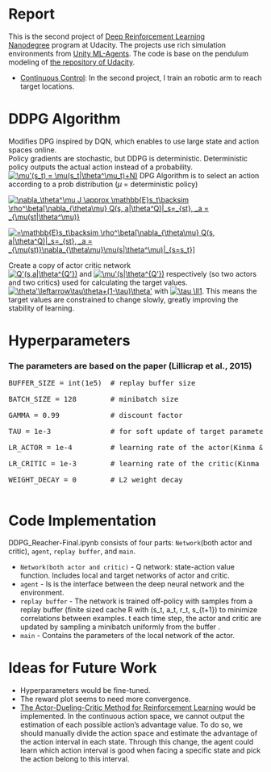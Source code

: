 # Report
This is the second project of [Deep Reinforcement Learning Nanodegree](https://www.udacity.com/course/deep-reinforcement-learning-nanodegree--nd893) program at Udacity. The projects use rich simulation environments from [Unity ML-Agents](https://github.com/Unity-Technologies/ml-agents). 
The code is base on the pendulum modeling of [the repository of Udacity](https://github.com/udacity/deep-reinforcement-learning/tree/master/ddpg-pendulum).
- [Continuous Control](https://github.com/udacity/deep-reinforcement-learning/tree/master/p2_continuous-control): In the second project, I train an robotic arm to reach target locations.

# DDPG Algorithm
Modifies DPG inspired by DQN, which enables to use large state and action spaces online.<br/>
Policy gradients are stochastic, but DDPG is deterministic. Deterministic policy outputs the actual action instead of a probability.<br/>
<a href="https://www.codecogs.com/eqnedit.php?latex=\mu'(s_t)&space;=&space;\mu(s_t|\theta^\mu_t)&plus;N)" target="_blank"><img src="https://latex.codecogs.com/gif.latex?\mu'(s_t)&space;=&space;\mu(s_t|\theta^\mu_t)&plus;N)" title="\mu'(s_t) = \mu(s_t|\theta^\mu_t)+N)" /></a>
DPG Algorithm is to select an action according to a prob distribution ($\mu$ = deterministic policy)<br/>

<a href="https://www.codecogs.com/eqnedit.php?latex=\nabla_\theta^\mu&space;J&space;\approx&space;\mathbb{E}s_t\backsim&space;\rho^\beta[\nabla_{\theta\mu}&space;Q(s,&space;a|\theta^Q)|_s=_{st},&space;_a&space;=&space;_{\mu(st|\theta^\mu)}" target="_blank"><img src="https://latex.codecogs.com/gif.latex?\nabla_\theta^\mu&space;J&space;\approx&space;\mathbb{E}s_t\backsim&space;\rho^\beta[\nabla_{\theta\mu}&space;Q(s,&space;a|\theta^Q)|_s=_{st},&space;_a&space;=&space;_{\mu(st|\theta^\mu)}" title="\nabla_\theta^\mu J \approx \mathbb{E}s_t\backsim \rho^\beta[\nabla_{\theta\mu} Q(s, a|\theta^Q)|_s=_{st}, _a = _{\mu(st|\theta^\mu)}" /></a>

<a href="https://www.codecogs.com/eqnedit.php?latex==\mathbb{E}s_t\backsim&space;\rho^\beta[\nabla_{\theta\mu}&space;Q(s,&space;a|\theta^Q)|_s=_{st},&space;_a&space;=&space;_{\mu(st)}\nabla_{\theta\mu}\mu(s|\theta^\mu)|_{s=s_t}]" target="_blank"><img src="https://latex.codecogs.com/gif.latex?=\mathbb{E}s_t\backsim&space;\rho^\beta[\nabla_{\theta\mu}&space;Q(s,&space;a|\theta^Q)|_s=_{st},&space;_a&space;=&space;_{\mu(st)}\nabla_{\theta\mu}\mu(s|\theta^\mu)|_{s=s_t}]" title="=\mathbb{E}s_t\backsim \rho^\beta[\nabla_{\theta\mu} Q(s, a|\theta^Q)|_s=_{st}, _a = _{\mu(st)}\nabla_{\theta\mu}\mu(s|\theta^\mu)|_{s=s_t}]" /></a>

Create a copy of actor critic network <br/>
<a href="https://www.codecogs.com/eqnedit.php?latex=Q'(s,a|\theta^{Q'})" target="_blank"><img src="https://latex.codecogs.com/gif.latex?Q'(s,a|\theta^{Q'})" title="Q'(s,a|\theta^{Q'})" /></a> and <a href="https://www.codecogs.com/eqnedit.php?latex=\mu'(s|\theta^{Q'})" target="_blank"><img src="https://latex.codecogs.com/gif.latex?\mu'(s|\theta^{Q'})" title="\mu'(s|\theta^{Q'})" /></a> respectively (so two actors and two critics) used for calculating the target values. <br/>
<a href="https://www.codecogs.com/eqnedit.php?latex=\theta'\leftarrow\tau\theta&plus;(1-\tau)\theta'" target="_blank"><img src="https://latex.codecogs.com/gif.latex?\theta'\leftarrow\tau\theta&plus;(1-\tau)\theta'" title="\theta'\leftarrow\tau\theta+(1-\tau)\theta'" /></a> with <a href="https://www.codecogs.com/eqnedit.php?latex=\tau&space;\ll1" target="_blank"><img src="https://latex.codecogs.com/gif.latex?\tau&space;\ll1" title="\tau \ll1" /></a>. This means the target values are constrained to change slowly, greatly improving the stability of learning.<br/>

# Hyperparameters
### The parameters are based on the paper (Lillicrap et al., 2015)
<pre>
BUFFER_SIZE = int(1e5)  # replay buffer size</br>
BATCH_SIZE = 128        # minibatch size</br>
GAMMA = 0.99            # discount factor</br>
TAU = 1e-3              # for soft update of target parameters</br>
LR_ACTOR = 1e-4         # learning rate of the actor(Kinma & Ba, 2014)</br>
LR_CRITIC = 1e-3        # learning rate of the critic(Kinma & Ba, 2014)</br>
WEIGHT_DECAY = 0        # L2 weight decay</br>
</pre>

# Code Implementation
DDPG_Reacher-Final.ipynb consists of four parts: ``Network``(both actor and critic), ``agent``, ``replay buffer``, and ``main``.<br/>

* ``Network(both actor and critic)`` - Q network: state-action value function. Includes local and target networks of actor and critic.<br/>
* ``agent`` - Is is the interface between the deep neural network and the environment.<br/>
* ``replay buffer`` - The network is trained off-policy with samples from a replay buffer (finite sized cache R with (s_t, a_t, r_t, s_{t+1}) to minimize correlations between examples. t each time step, the actor and critic are updated by sampling a minibatch uniformly from the buffer .<br/>
* ``main`` - Contains the parameters of the local network of the actor.<br/>

# Ideas for Future Work
* Hyperparameters would be fine-tuned.
* The reward plot seems to need more convergence.
* [The Actor-Dueling-Critic Method for Reinforcement Learning](https://europepmc.org/article/pmc/6479875#B19-sensors-19-01547) would be implemented. In the continuous action space, we cannot output the estimation of each possible action’s advantage value. To do so, we should manually divide the action space and estimate the advantage of the action interval in each state. Through this change, the agent could learn which action interval is good when facing a specific state and pick the action belong to this interval.
